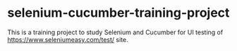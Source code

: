 # selenium-cucumber-training-project
This is a training project to study Selenium and Cucumber for UI testing of https://www.seleniumeasy.com/test/ site.
